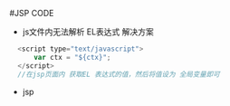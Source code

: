 #JSP CODE 

* js文件内无法解析 EL表达式        解决方案
```javascript
  <script type="text/javascript">
      var ctx = "${ctx}";
  </script>
  //在jsp页面内 获取EL 表达式的值，然后将值设为 全局变量即可
```
* jsp 